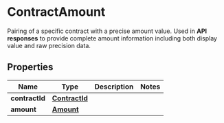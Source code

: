 

# ContractAmount

Pairing of a specific contract with a precise amount value. Used in **API responses** to provide complete amount information including both display value and raw precision data.

## Properties

| Name | Type | Description | Notes |
|------------ | ------------- | ------------- | -------------|
|**contractId** | [**ContractId**](ContractId.md) |  |  |
|**amount** | [**Amount**](Amount.md) |  |  |



